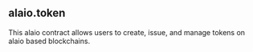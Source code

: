 alaio.token
-----------

This alaio contract allows users to create, issue, and manage tokens on
alaio based blockchains.


